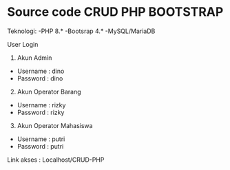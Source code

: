# Source code CRUD PHP BOOTSTRAP
Teknologi: 
-PHP 8.*
-Bootsrap 4.*
-MySQL/MariaDB

User Login
1. Akun Admin
- Username : dino
- Password : dino

2. Akun Operator Barang 
- Username : rizky
- Password : rizky

3. Akun Operator Mahasiswa
- Username : putri
- Password : putri

Link akses : Localhost/CRUD-PHP  
